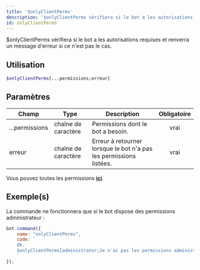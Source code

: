 ```yaml
---
title: '$onlyClientPerms'
description: '$onlyClientPerms vérifiera si le bot a les autorisations requises et renverra un message d''erreur si ce n''est pas le cas.'
id: onlyClientPerms
---
```


$onlyClientPerms vérifiera si le bot a les autorisations requises et renverra un message d'erreur si ce n'est pas le cas.

## Utilisation

```php
$onlyClientPerms[...permissions;erreur]
```

## Paramètres

| Champ          | Type                | Description                                                        | Obligatoire |
| -------------- | ------------------- | ------------------------------------------------------------------ |:-----------:|
| ...permissions | chaîne de caractère | Permissions dont le bot a besoin.                                  |    vrai     |
| erreur         | chaîne de caractère | Erreur à retourner lorsque le bot n'a pas les permissions listées. |    vrai     |

Vous pouvez toutes les permissions __[ici](../../../../../../versioned_docs/version-6.4.0/guides/client/2permissionsintents.md)__.

## Exemple(s)

La commande ne fonctionnera que si le bot dispose des permissions administrateur :

```javascript
bot.command({
    name: "onlyClientPerms",
    code: `
    Ok.
    $onlyClientPerms[administrator;Je n'ai pas les permissions administrateurs!]
    `
});
```
